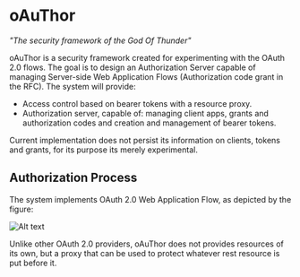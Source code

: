 oAuThor
=======
*"The security framework of the God Of Thunder"*

oAuThor is a security framework created for experimenting with the OAuth 2.0 flows. The goal is to design an 
Authorization Server capable of managing Server-side Web Application Flows (Authorization code grant in the RFC). The
system will provide:

* Access control based on bearer tokens with a resource proxy.
* Authorization server, capable of: managing client apps, grants and authorization codes and creation and management of bearer tokens.

Current implementation does not persist its information on clients, tokens and grants, for its purpose its merely
experimental.

Authorization Process
--------------------
The system implements OAuth 2.0 Web Application Flow, as depicted by the figure:

![Alt text](https://raw.github.com/dmoranj/oAuThor/master/img/oAuth2%20Flow.png "Authorization Overview")

Unlike other OAuth 2.0 providers, oAuThor does not provides resources of its own, but a proxy that can be used to
protect whatever rest resource is put before it.
